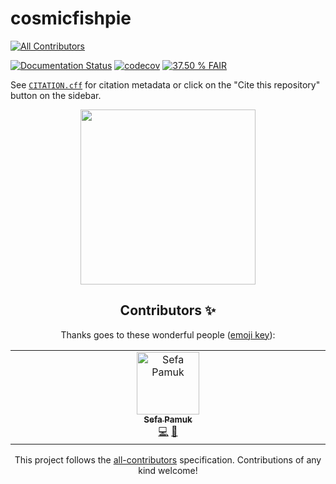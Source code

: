 # cosmicfishpie
<!-- ALL-CONTRIBUTORS-BADGE:START - Do not remove or modify this section -->
[![All Contributors](https://img.shields.io/badge/all_contributors-1-orange.svg?style=flat-square)](#contributors-)
<!-- ALL-CONTRIBUTORS-BADGE:END -->

[![Documentation Status](https://readthedocs.org/projects/cosmicfishpie/badge/?version=latest)](https://cosmicfishpie.readthedocs.io/en/latest/?badge=latest)
[![codecov](https://codecov.io/github/santiagocasas/cosmicfishpie/graph/badge.svg?token=BXTVDPXPUO)](https://codecov.io/github/santiagocasas/cosmicfishpie)
[![37.50 % FAIR](https://img.shields.io/badge/FAIR_assessment-37.50_%25-red)](https://fair-checker.france-bioinformatique.fr/assessment/68da9e3cc49e421b3e2cf501)

See [`CITATION.cff`](CITATION.cff) for citation metadata or click on the "Cite this repository" button on the sidebar.

<div align="center">
  <img src="https://github.com/santiagocasas/cosmicfishpie/assets/6987716/1816b3b7-0920-4a2c-aafd-9c4ba1dc3e2b" width="280">



## Contributors ✨

Thanks goes to these wonderful people ([emoji key](https://allcontributors.org/docs/en/emoji-key)):

<!-- ALL-CONTRIBUTORS-LIST:START - Do not remove or modify this section -->
<!-- prettier-ignore-start -->
<!-- markdownlint-disable -->
<table>
  <tbody>
    <tr>
      <td align="center" valign="top" width="14.28%"><a href="https://github.com/Sefa76"><img src="https://avatars.githubusercontent.com/u/19888927?v=4?s=100" width="100px;" alt="Sefa Pamuk"/><br /><sub><b>Sefa Pamuk</b></sub></a><br /><a href="https://github.com/santiagocasas/cosmicfishpie/commits?author=Sefa76" title="Code">💻</a> <a href="#design-Sefa76" title="Design">🎨</a></td>
    </tr>
  </tbody>
</table>

<!-- markdownlint-restore -->
<!-- prettier-ignore-end -->

<!-- ALL-CONTRIBUTORS-LIST:END -->

This project follows the [all-contributors](https://github.com/all-contributors/all-contributors) specification. Contributions of any kind welcome!